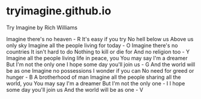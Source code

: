 # tryimagine.github.io
Try Imagine by Rich Williams

Imagine there's no heaven - R
It's easy if you try
No hell below us
Above us only sky
Imagine all the people living for today - O
Imagine there's no countries
It isn't hard to do
Nothing to kill or die for
And no religion too - Y
Imagine all the people living life in peace, you
You may say I'm a dreamer
But I'm not the only one
I hope some day you'll join us - G
And the world will be as one
Imagine no possessions
I wonder if you can
No need for greed or hunger - B
A brotherhood of man
Imagine all the people sharing all the world, you
You may say I'm a dreamer
But I'm not the only one - I
I hope some day you'll join us
And the world will be as one - V